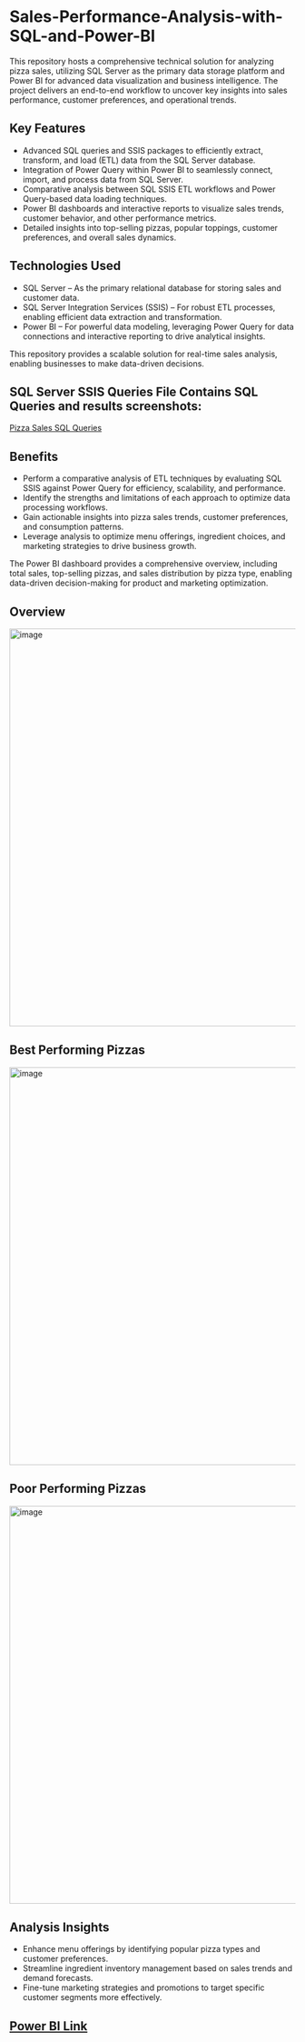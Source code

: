 # Sales-Performance-Analysis-with-SQL-and-Power-BI

This repository hosts a comprehensive technical solution for analyzing pizza sales, utilizing SQL Server as the primary data storage platform and Power BI for advanced data visualization and business intelligence. The project delivers an end-to-end workflow to uncover key insights into sales performance, customer preferences, and operational trends.

## Key Features
- Advanced SQL queries and SSIS packages to efficiently extract, transform, and load (ETL) data from the SQL Server database.
- Integration of Power Query within Power BI to seamlessly connect, import, and process data from SQL Server.
- Comparative analysis between SQL SSIS ETL workflows and Power Query-based data loading techniques.
- Power BI dashboards and interactive reports to visualize sales trends, customer behavior, and other performance metrics.
- Detailed insights into top-selling pizzas, popular toppings, customer preferences, and overall sales dynamics.

## Technologies Used
- SQL Server – As the primary relational database for storing sales and customer data.
- SQL Server Integration Services (SSIS) – For robust ETL processes, enabling efficient data extraction and transformation.
- Power BI – For powerful data modeling, leveraging Power Query for data connections and interactive reporting to drive analytical insights.

This repository provides a scalable solution for real-time sales analysis, enabling businesses to make data-driven decisions.

## SQL Server SSIS Queries File Contains SQL Queries and results screenshots:
[Pizza Sales SQL Queries](https://github.com/obdayo/Sales-Performance-Analysis-with-SQL-and-Power-BI/blob/main/PIZZA%20Sales%20SQL%20Queries.docx)

## Benefits
- Perform a comparative analysis of ETL techniques by evaluating SQL SSIS against Power Query for efficiency, scalability, and performance.
- Identify the strengths and limitations of each approach to optimize data processing workflows.
- Gain actionable insights into pizza sales trends, customer preferences, and consumption patterns.
- Leverage analysis to optimize menu offerings, ingredient choices, and marketing strategies to drive business growth.

The Power BI dashboard provides a comprehensive overview, including total sales, top-selling pizzas, and sales distribution by pizza type, enabling data-driven decision-making for product and marketing optimization.

## Overview
<img width="700" alt="image" src="https://github.com/user-attachments/assets/74e08bff-be96-4817-8032-e6f10ed63390">

## Best Performing Pizzas
<img width="700" alt="image" src="https://github.com/user-attachments/assets/7e1e7446-14d2-409d-8cc6-9b9d05f05586">


## Poor Performing Pizzas
<img width="700" alt="image" src="https://github.com/user-attachments/assets/acfba2fa-7004-4632-ac63-8018ae98c3e3">

## Analysis Insights
- Enhance menu offerings by identifying popular pizza types and customer preferences.
- Streamline ingredient inventory management based on sales trends and demand forecasts.
- Fine-tune marketing strategies and promotions to target specific customer segments more effectively.

## [Power BI Link](https://bit.ly/3BRGAJi) 
